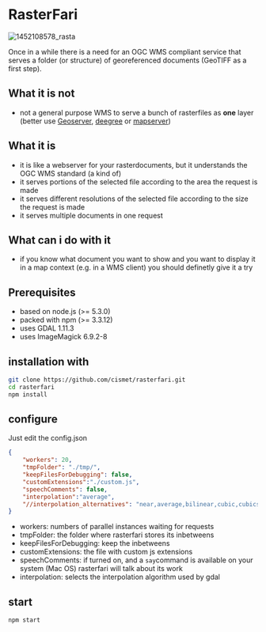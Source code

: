 # RasterFari
![1452108578_rasta](https://cloud.githubusercontent.com/assets/837211/12175511/fbe583fa-b562-11e5-9775-b59badbe5e1d.png)

Once in a while there is a need for an OGC WMS compliant service that serves a folder (or structure) of georeferenced documents (GeoTIFF as a first step).

## What it is not
* not a general purpose WMS to serve a bunch of rasterfiles as **one** layer (better use [Geoserver](http://geoserver.org), [deegree](http://www.deegree.org) or [mapserver](http://mapserver.org))

## What it is 
* it is like a webserver for your rasterdocuments, but it understands the OGC WMS standard (a kind of)
* it serves portions of the selected file according to the area the request is made
* it serves different resolutions of the selected file according to the size the request is made
* it serves multiple documents in one request 

## What can i do with it
* if you know what document you want to show and you want to display it in a map context (e.g. in a WMS client) you should definetly give it a try

## Prerequisites

* based on node.js (>= 5.3.0)
* packed with npm (>= 3.3.12)
* uses GDAL 1.11.3
* uses ImageMagick 6.9.2-8


## installation with 

```bash
git clone https://github.com/cismet/rasterfari.git
cd rasterfari
npm install
```

## configure
Just edit the config.json

```json
{
    "workers": 20,
    "tmpFolder": "./tmp/",
    "keepFilesForDebugging": false,
    "customExtensions":"./custom.js",
    "speechComments": false,
    "interpolation":"average",
    "//interpolation_alternatives": "near,average,bilinear,cubic,cubicspline,lanczos" 
}
```
* workers: numbers of parallel instances waiting for requests
* tmpFolder: the folder where rasterfari stores its inbetweens
* keepFilesForDebugging: keep the inbetweens
* customExtensions: the file with custom js extensions
* speechComments: if turned on, and a `say`command is available on your system (Mac OS) rasterfari will talk about its work
* interpolation: selects the interpolation algorithm used by gdal 


## start
```bash
npm start
```

